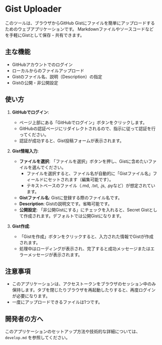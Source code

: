 # Gist Uploader

このツールは、ブラウザからGitHub Gistにファイルを簡単にアップロードするためのウェブアプリケーションです。
Markdownファイルやソースコードなどを手軽にGistとして保存・共有できます。

## 主な機能

- GitHubアカウントでのログイン
- ローカルからのファイルアップロード
- Gistのファイル名、説明（Description）の指定
- Gistの公開・非公開設定

## 使い方

1.  **GitHubでログイン**:
    -   ページ上部にある「GitHubでログイン」ボタンをクリックします。
    -   GitHubの認証ページにリダイレクトされるので、指示に従って認証を行ってください。
    -   認証が成功すると、Gist投稿フォームが表示されます。

2.  **Gist情報入力**:
    -   **ファイルを選択**: 「ファイルを選択」ボタンを押し、Gistに含めたいファイルを選んでください。
        -   ファイルを選択すると、ファイル名が自動的に「Gistファイル名」フィールドにセットされます（編集可能です）。
        -   テキストベースのファイル（.md, .txt, .js, .pyなど）が想定されています。
    -   **Gistファイル名**: Gistに登録する際のファイル名です。
    -   **Description**: Gistの説明文です。省略可能です。
    -   **公開設定**: 「非公開Gistにする」にチェックを入れると、Secret Gistとして作成されます。デフォルトでは公開Gistになります。

3.  **Gist作成**:
    -   「Gistを作成」ボタンをクリックすると、入力された情報でGistが作成されます。
    -   処理中はローディングが表示され、完了すると成功メッセージまたはエラーメッセージが表示されます。

## 注意事項

-   このアプリケーションは、アクセストークンをブラウザのセッション中のみ保持します。タブを閉じたりブラウザを再起動したりすると、再度ログインが必要になります。
-   一度にアップロードできるファイルは1つです。

## 開発者の方へ

このアプリケーションのセットアップ方法や技術的な詳細については、`develop.md` を参照してください。